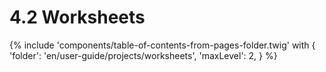 # 4.2 Worksheets

{% include 'components/table-of-contents-from-pages-folder.twig' with {
  'folder': 'en/user-guide/projects/worksheets',
  'maxLevel': 2,
} %}
